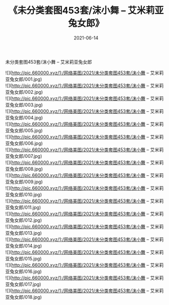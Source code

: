 ﻿---
layout: post
title:  《未分类套图453套/沫小舞 – 艾米莉亚兔女郎》
date:   2021-06-14
img: http://pic.660000.xyz/1:/网络美图/2021/未分类套图453套/沫小舞 – 艾米莉亚兔女郎/000.jpg
categories: [美女, 清纯, 唯美]
---

未分类套图453套/沫小舞 – 艾米莉亚兔女郎

 ![](http://pic.660000.xyz/1:/网络美图/2021/未分类套图453套/沫小舞 – 艾米莉亚兔女郎/001.jpg) <br>![](http://pic.660000.xyz/1:/网络美图/2021/未分类套图453套/沫小舞 – 艾米莉亚兔女郎/002.jpg) <br>![](http://pic.660000.xyz/1:/网络美图/2021/未分类套图453套/沫小舞 – 艾米莉亚兔女郎/003.jpg) <br>![](http://pic.660000.xyz/1:/网络美图/2021/未分类套图453套/沫小舞 – 艾米莉亚兔女郎/004.jpg) <br>![](http://pic.660000.xyz/1:/网络美图/2021/未分类套图453套/沫小舞 – 艾米莉亚兔女郎/005.jpg) <br>![](http://pic.660000.xyz/1:/网络美图/2021/未分类套图453套/沫小舞 – 艾米莉亚兔女郎/006.jpg) <br>![](http://pic.660000.xyz/1:/网络美图/2021/未分类套图453套/沫小舞 – 艾米莉亚兔女郎/007.jpg) <br>![](http://pic.660000.xyz/1:/网络美图/2021/未分类套图453套/沫小舞 – 艾米莉亚兔女郎/008.jpg) <br>![](http://pic.660000.xyz/1:/网络美图/2021/未分类套图453套/沫小舞 – 艾米莉亚兔女郎/009.jpg) <br>![](http://pic.660000.xyz/1:/网络美图/2021/未分类套图453套/沫小舞 – 艾米莉亚兔女郎/010.jpg) <br>![](http://pic.660000.xyz/1:/网络美图/2021/未分类套图453套/沫小舞 – 艾米莉亚兔女郎/011.jpg) <br>![](http://pic.660000.xyz/1:/网络美图/2021/未分类套图453套/沫小舞 – 艾米莉亚兔女郎/012.jpg) <br>![](http://pic.660000.xyz/1:/网络美图/2021/未分类套图453套/沫小舞 – 艾米莉亚兔女郎/013.jpg) <br>![](http://pic.660000.xyz/1:/网络美图/2021/未分类套图453套/沫小舞 – 艾米莉亚兔女郎/014.jpg) <br>![](http://pic.660000.xyz/1:/网络美图/2021/未分类套图453套/沫小舞 – 艾米莉亚兔女郎/015.jpg) <br>![](http://pic.660000.xyz/1:/网络美图/2021/未分类套图453套/沫小舞 – 艾米莉亚兔女郎/016.jpg) <br>![](http://pic.660000.xyz/1:/网络美图/2021/未分类套图453套/沫小舞 – 艾米莉亚兔女郎/017.jpg) <br>![](http://pic.660000.xyz/1:/网络美图/2021/未分类套图453套/沫小舞 – 艾米莉亚兔女郎/018.jpg) <br>